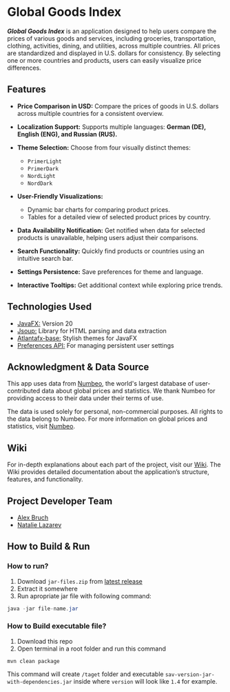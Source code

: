 # Global Goods Index

***Global Goods Index*** is an application designed to help users compare the prices of various goods and services,
including
groceries, transportation, clothing, activities, dining, and utilities, across multiple countries. All prices are
standardized and displayed in U.S. dollars for consistency. By selecting one or more countries and products, users can
easily visualize price differences.

## Features

- **Price Comparison in USD:**
  Compare the prices of goods in U.S. dollars across multiple countries for a consistent overview.


- **Localization Support:**
  Supports multiple languages: **German (DE), English (ENG), and Russian (RUS).**


- **Theme Selection:** Choose from four visually distinct themes:

    - ```PrimerLight```
    - ```PrimerDark```
    - ```NordLight```
    - ```NordDark```


- **User-Friendly Visualizations:**

    - Dynamic bar charts for comparing product prices.
    - Tables for a detailed view of selected product prices by country.


- **Data Availability Notification:** Get notified when data for selected products is unavailable, helping users adjust
  their comparisons.


- **Search Functionality:** Quickly find products or countries using an intuitive search bar.


- **Settings Persistence:** Save preferences for theme and language.


- **Interactive Tooltips:** Get additional context while exploring price trends.

## Technologies Used

- [JavaFX:](https://openjfx.io/) Version 20
- [Jsoup:](https://jsoup.org/) Library for HTML parsing and data extraction
- [Atlantafx-base:](https://mkpaz.github.io/atlantafx/) Stylish themes for JavaFX
- [Preferences API:](https://docs.oracle.com/javase/8/docs/api/java/util/prefs/package-summary.html) For managing
  persistent user settings

## Acknowledgment & Data Source

This app uses data from [Numbeo](https://www.numbeo.com/common/), the world's largest database of user-contributed data
about global prices and
statistics. We thank Numbeo for providing access to their data under their terms of use.

The data is used solely for personal, non-commercial purposes. All rights to the data belong to Numbeo. For more
information on global prices and statistics, visit [Numbeo](https://www.numbeo.com/cost-of-living/).

## Wiki

For in-depth explanations about each part of the project, visit
our [Wiki](https://github.com/bruch-alex/Global-Goods-Index/wiki).
The Wiki provides detailed documentation about the application’s structure, features, and functionality.

## Project Developer Team

- [Alex Bruch](https://github.com/bruch-alex)
- [Natalie Lazarev](https://github.com/nat-laz)

## How to Build & Run

### How to run?

1. Download `jar-files.zip` from [latest release](https://github.com/bruch-alex/Global-Goods-Index/releases/latest)
2. Extract it somewhere
3. Run apropriate jar file with following command:

```java
java -jar file-name.jar
```

### How to Build executable file?

1. Download this repo
2. Open terminal in a root folder and run this command

```
mvn clean package
```

This command will create `/taget` folder and executable `sav-version-jar-with-dependencies.jar` inside where `version`
will look like `1.4` for example.

